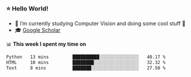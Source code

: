 ### ⭐️ Hello World!

<!--
**hologerry/hologerry** is a ✨ _special_ ✨ repository because its `README.md` (this file) appears on your GitHub profile.

Here are some ideas to get you started:

- 🔭 I’m currently working and studying on Computer Vision
- 🌱 I’m currently learning at Peking University
- 💬 Ask me about 
- 📫 How to reach me: E-mail
- 😄 Pronouns: he/his
- ⚡ Fun fact: Music is the Power
-->


- 🔭 I’m currently studying Computer Vision and doing some cool stuff 🤖
- 🎓 [Google Scholar](https://scholar.google.com/citations?user=3ykqW9wAAAAJ&hl=en)


📊 **This week I spent my time on**

<!--START_SECTION:waka-->

```txt
Python   13 mins         ██████████░░░░░░░░░░░░░░░   40.17 %
HTML     10 mins         ████████░░░░░░░░░░░░░░░░░   32.32 %
Text     8 mins          ███████░░░░░░░░░░░░░░░░░░   27.50 %
```

<!--END_SECTION:waka-->

